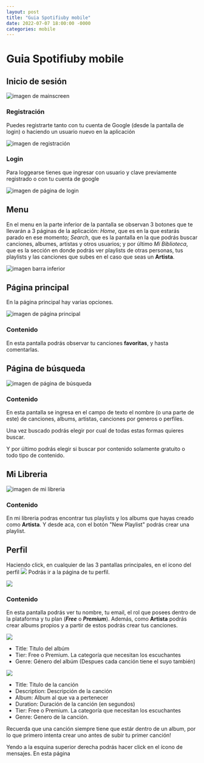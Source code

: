 ```yaml
---
layout: post
title: "Guia Spotifiuby mobile"
date: 2022-07-07 18:00:00 -0000
categories: mobile
---
```


# Guia Spotifiuby mobile

## Inicio de sesión

![imagen de mainscreen](images/mainscreen.png)

### Registración

Puedes registrarte tanto con tu cuenta de Google (desde la pantalla de login) o haciendo un usuario nuevo en la aplicación

![imagen de registración](images/registration.png)

### Login

Para loggearse tienes que ingresar con usuario y clave previamente registrado
o con tu cuenta de google

![imagen de página de login](images/login.png)

## Menu

En el menu en la parte inferior de la pantalla se observan 3 botones
que te llevarán a 3 páginas de la aplicación: *Home*, que es en la que estarás
parado en ese momento; *Search*, que es la pantalla en la que podrás buscar
canciones, albumes, artistas y otros usuarios; y por último *Mi Biblioteca*,
que es la sección en donde podrás ver playlists de otras personas, tus playlists
y las canciones que subes en el caso que seas un **Artista**.

![imagen barra inferior](images/menu.png)

## Página principal

En la página principal hay varias opciones.

![imagen de página principal](images/pantalla%20principal.png)


### Contenido

En esta pantalla podrás observar tu canciones **favoritas**,
y hasta comentarlas.


## Página de búsqueda

![imagen de página de búsqueda](images/search%20page.png)

### Contenido

En esta pantalla se ingresa en el campo de texto el nombre
(o una parte de este) de canciones, albums, artistas, canciones por generos o perfiles.

Una vez buscado podrás elegir por cual de todas estas formas quieres buscar.

Y por último podrás elegir si buscar por contenido solamente gratuito o todo tipo de contenido.

## Mi Libreria

![imagen de mi libreria](images/mi%20libreria.png)

### Contenido

En mi libreria podras encontrar tus playlists y los albums
que hayas creado como **Artista**. Y desde aca, con el botón
"New Playlist" podrás crear una playlist.


## Perfil

Haciendo click, en cualquier de las 3 pantallas principales,
en el icono del perfil ![](images/icono%20perfil.png) Podrás 
ir a la página de tu perfil.

![](images/perfil.png)

### Contenido

En esta pantalla podrás ver tu nombre, tu email, el rol que posees
dentro de la plataforma y tu plan (**_Free_** o _**Premium**_).
Además, como **Artista** podrás crear albums propios y a partir
de estos podrás crear tus canciones.

![](images/nuevo%20album.png)

- Title: Titulo del albúm
- Tier: Free o Premium. La categoría que necesitan los escuchantes
- Genre: Género del albúm (Despues cada canción tiene el suyo también)

![](images/crear%20cancion.png)

- Title: Titulo de la canción
- Description: Descripción de la canción
- Album: Album al que va a pertenecer
- Duration: Duración de la canción (en segundos)
- Tier: Free o Premium. La categoría que necesitan los escuchantes
- Genre: Genero de la canción.


Recuerda que una canción siempre tiene que estár dentro de un album,
por lo que primero intenta crear uno antes de subir tu primer canción!

Yendo a la esquina superior derecha podrás hacer click en el ícono de mensajes.
En esta página
